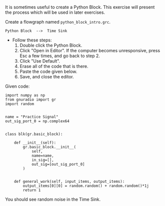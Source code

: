 It is sometimes useful to create a Python Block. This exercise will present the process which will be used in later exercises.

Create a flowgraph named `python_block_intro.grc`.

```
Python Block  -->  Time Sink
```

- Follow these steps:
  1. Double click the Python Block.
  2. Click "Open in Editor". If the computer becomes unresponsive, press Esc a few times, and go back to step 2.
  3. Click "Use Default".
  4. Erase all of the code that is there.
  5. Paste the code given below.
  6. Save, and close the editor.

Given code:

```python3
import numpy as np
from gnuradio import gr
import random


name = "Practice Signal"
out_sig_port_0 = np.complex64


class blk(gr.basic_block):

    def __init__(self):
        gr.basic_block.__init__(
            self,
            name=name,
            in_sig=[],
            out_sig=[out_sig_port_0]
        )


    def general_work(self, input_items, output_items):
        output_items[0][0] = random.random() + random.random()*1j 
        return 1
```

You should see random noise in the Time Sink.